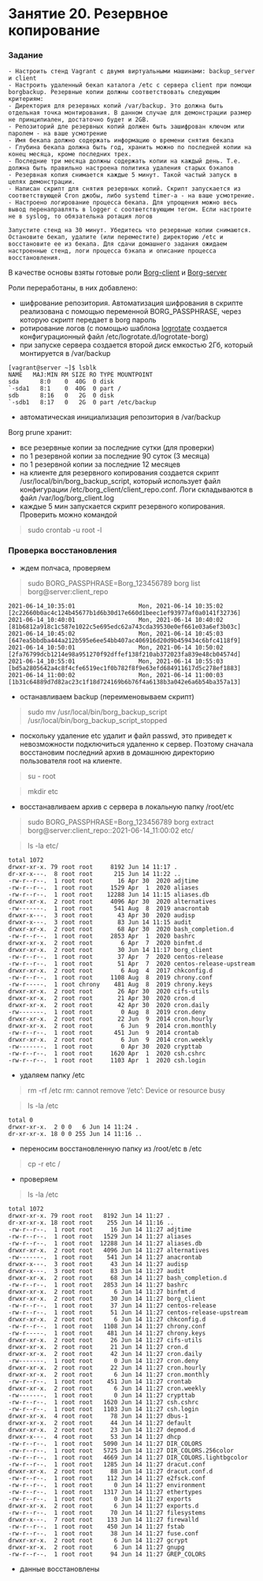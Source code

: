 # Занятие 20. Резервное копирование 

### Задание

```
- Настроить стенд Vagrant с двумя виртуальными машинами: backup_server и client
- Настроить удаленный бекап каталога /etc c сервера client при помощи borgbackup. Резервные копии должны соответствовать следующим критериям:
- Директория для резервных копий /var/backup. Это должна быть отдельная точка монтирования. В данном случае для демонстрации размер не принципиален, достаточно будет и 2GB.
- Репозиторий дле резервных копий должен быть зашифрован ключом или паролем - на ваше усмотрение
- Имя бекапа должно содержать информацию о времени снятия бекапа
- Глубина бекапа должна быть год, хранить можно по последней копии на конец месяца, кроме последних трех. 
- Последние три месяца должны содержать копии на каждый день. Т.е. должна быть правильно настроена политика удаления старых бэкапов
- Резервная копия снимается каждые 5 минут. Такой частый запуск в целях демонстрации.
- Написан скрипт для снятия резервных копий. Скрипт запускается из соответствующей Cron джобы, либо systemd timer-а - на ваше усмотрение.
- Настроено логирование процесса бекапа. Для упрощения можно весь вывод перенаправлять в logger с соответствующим тегом. Если настроите не в syslog, то обязательна ротация логов

Запустите стенд на 30 минут. Убедитесь что резервные копии снимаются. Остановите бекап, удалите (или переместите) директорию /etc и восстановите ее из бекапа. Для сдачи домашнего задания ожидаем настроенные стенд, логи процесса бэкапа и описание процесса восстановления.
```

В качестве основы взяты готовые роли [Borg-client](https://github.com/yurihs/ansible-role-borg-client) и [Borg-server](https://github.com/yurihs/ansible-role-borg-server)

Роли переработаны, в них добавлено:
- шифрование репозитория. Автоматизация шифрования в скрипте реализована с помощью переменной BORG_PASSPHRASE, через которую скрипт передает в borg пароль
- ротирование логов (с помощью шаблона [logrotate](/roles/borg-client/templates/logrotate.j2) создается конфигурационный файл /etc/logrotate.d/logrotate-borg)
- при запуске сервера создается второй диск емкостью 2Гб, который монтируется в /var/backup
```
[vagrant@server ~]$ lsblk
NAME   MAJ:MIN RM SIZE RO TYPE MOUNTPOINT
sda      8:0    0  40G  0 disk
`-sda1   8:1    0  40G  0 part /
sdb      8:16   0   2G  0 disk
`-sdb1   8:17   0   2G  0 part /etc/backup
```
- автоматическая инициализация репозитория в /var/backup

Borg prune хранит:
- все резервные копии за последние сутки (для проверки)
- по 1 резервной копии за последние 90 суток (3 месяца)
- по 1 резервной копии за последние 12 месяцев
- на клиенте для резервного копирования создается скрипт /usr/local/bin/borg_backup_script, который использует файл конфигурации /etc/borg_client/client_repo.conf. Логи складываются в файл /var/log/borg_client.log
- каждые 5 мин запускается скрипт резервного копирования. Проверить можно командой
>sudo crontab -u root -l

### Проверка восстановления
- ждем полчаса, проверяем 
>sudo BORG_PASSPHRASE=Borg_123456789 borg list borg@server:client_repo
```
2021-06-14_10:35:01                  Mon, 2021-06-14 10:35:02 [2c22660b0ac4c124b45677b1d6b30d17e660d1beec1ef93977af0a0141f32736]
2021-06-14_10:40:01                  Mon, 2021-06-14 10:40:02 [81b6812a918c1c587e1022c5e695edc62a743cda39530e0ef661e03a6ef3b03c]
2021-06-14_10:45:02                  Mon, 2021-06-14 10:45:03 [647ea5bbdba444a212b595e6ee54bb407ac406916d20d9b459434c6bfc4118f9]
2021-06-14_10:50:01                  Mon, 2021-06-14 10:50:02 [2fa76799dcb1214e98a951270f92dffef138f210ab372023fa839e48cb04574d]
2021-06-14_10:55:01                  Mon, 2021-06-14 10:55:03 [bd5a2805642a4c8f4cfe6519ec1f0b782f8f9e63efd684911617d5c278ef1883]
2021-06-14_11:00:02                  Mon, 2021-06-14 11:00:03 [1b31c64889d7d82ac23c1f18d724169b6b76f4a6138b3a042e6a6b54ba357a13]
```
- останавливаем backup (переименовываем скрипт)
>sudo mv /usr/local/bin/borg_backup_script /usr/local/bin/borg_backup_script_stopped
- поскольку удаление etc удалит и файл passwd, это приведет к невозможности подключиться удаленно к сервер. Поэтому сначала восстановим последний архив в домашнюю директорию пользователя root на клиенте.
>su - root

>mkdir etc
- восстанавливаем архив с сервера в локальную папку /root/etc
>sudo BORG_PASSPHRASE=Borg_123456789 borg extract borg@server:client_repo::2021-06-14_11:00:02 etc/

>ls -la etc/
```
total 1072
drwxr-xr-x. 79 root root     8192 Jun 14 11:17 .
dr-xr-x---.  8 root root      215 Jun 14 11:22 ..
-rw-r--r--.  1 root root       16 Apr 30  2020 adjtime
-rw-r--r--.  1 root root     1529 Apr  1  2020 aliases
-rw-r--r--.  1 root root    12288 Jun 14 11:15 aliases.db
drwxr-xr-x.  2 root root     4096 Apr 30  2020 alternatives
-rw-------.  1 root root      541 Aug  8  2019 anacrontab
drwxr-x---.  3 root root       43 Apr 30  2020 audisp
drwxr-x---.  3 root root       83 Jun 14 11:15 audit
drwxr-xr-x.  2 root root       68 Apr 30  2020 bash_completion.d
-rw-r--r--.  1 root root     2853 Apr  1  2020 bashrc
drwxr-xr-x.  2 root root        6 Apr  7  2020 binfmt.d
drwxr-xr-x.  2 root root       30 Jun 14 11:17 borg_client
-rw-r--r--.  1 root root       37 Apr  7  2020 centos-release
-rw-r--r--.  1 root root       51 Apr  7  2020 centos-release-upstream
drwxr-xr-x.  2 root root        6 Aug  4  2017 chkconfig.d
-rw-r--r--.  1 root root     1108 Aug  8  2019 chrony.conf
-rw-r-----.  1 root chrony    481 Aug  8  2019 chrony.keys
drwxr-xr-x.  2 root root       26 Apr 30  2020 cifs-utils
drwxr-xr-x.  2 root root       21 Apr 30  2020 cron.d
drwxr-xr-x.  2 root root       42 Apr 30  2020 cron.daily
-rw-------.  1 root root        0 Aug  8  2019 cron.deny
drwxr-xr-x.  2 root root       22 Jun  9  2014 cron.hourly
drwxr-xr-x.  2 root root        6 Jun  9  2014 cron.monthly
-rw-r--r--.  1 root root      451 Jun  9  2014 crontab
drwxr-xr-x.  2 root root        6 Jun  9  2014 cron.weekly
-rw-------.  1 root root        0 Apr 30  2020 crypttab
-rw-r--r--.  1 root root     1620 Apr  1  2020 csh.cshrc
-rw-r--r--.  1 root root     1103 Apr  1  2020 csh.login
```
- удаляем папку /etc
>rm -rf /etc
rm: cannot remove ‘/etc’: Device or resource busy

>ls -la /etc
```
total 0
drwxr-xr-x.  2 0 0   6 Jun 14 11:24 .
dr-xr-xr-x. 18 0 0 255 Jun 14 11:16 ..
```
- переносим восстановленную папку из /root/etc в /etc
>cp -r etc /
- проверяем
>ls -la /etc
```
total 1072
drwxr-xr-x. 79 root root   8192 Jun 14 11:27 .
dr-xr-xr-x. 18 root root    255 Jun 14 11:16 ..
-rw-r--r--.  1 root root     16 Jun 14 11:27 adjtime
-rw-r--r--.  1 root root   1529 Jun 14 11:27 aliases
-rw-r--r--.  1 root root  12288 Jun 14 11:27 aliases.db
drwxr-xr-x.  2 root root   4096 Jun 14 11:27 alternatives
-rw-------.  1 root root    541 Jun 14 11:27 anacrontab
drwxr-x---.  3 root root     43 Jun 14 11:27 audisp
drwxr-x---.  3 root root     83 Jun 14 11:27 audit
drwxr-xr-x.  2 root root     68 Jun 14 11:27 bash_completion.d
-rw-r--r--.  1 root root   2853 Jun 14 11:27 bashrc
drwxr-xr-x.  2 root root      6 Jun 14 11:27 binfmt.d
drwxr-xr-x.  2 root root     30 Jun 14 11:27 borg_client
-rw-r--r--.  1 root root     37 Jun 14 11:27 centos-release
-rw-r--r--.  1 root root     51 Jun 14 11:27 centos-release-upstream
drwxr-xr-x.  2 root root      6 Jun 14 11:27 chkconfig.d
-rw-r--r--.  1 root root   1108 Jun 14 11:27 chrony.conf
-rw-r-----.  1 root root    481 Jun 14 11:27 chrony.keys
drwxr-xr-x.  2 root root     26 Jun 14 11:27 cifs-utils
drwxr-xr-x.  2 root root     21 Jun 14 11:27 cron.d
drwxr-xr-x.  2 root root     42 Jun 14 11:27 cron.daily
-rw-------.  1 root root      0 Jun 14 11:27 cron.deny
drwxr-xr-x.  2 root root     22 Jun 14 11:27 cron.hourly
drwxr-xr-x.  2 root root      6 Jun 14 11:27 cron.monthly
-rw-r--r--.  1 root root    451 Jun 14 11:27 crontab
drwxr-xr-x.  2 root root      6 Jun 14 11:27 cron.weekly
-rw-------.  1 root root      0 Jun 14 11:27 crypttab
-rw-r--r--.  1 root root   1620 Jun 14 11:27 csh.cshrc
-rw-r--r--.  1 root root   1103 Jun 14 11:27 csh.login
drwxr-xr-x.  4 root root     78 Jun 14 11:27 dbus-1
drwxr-xr-x.  2 root root     44 Jun 14 11:27 default
drwxr-xr-x.  2 root root     23 Jun 14 11:27 depmod.d
drwxr-x---.  4 root root     53 Jun 14 11:27 dhcp
-rw-r--r--.  1 root root   5090 Jun 14 11:27 DIR_COLORS
-rw-r--r--.  1 root root   5725 Jun 14 11:27 DIR_COLORS.256color
-rw-r--r--.  1 root root   4669 Jun 14 11:27 DIR_COLORS.lightbgcolor
-rw-r--r--.  1 root root   1285 Jun 14 11:27 dracut.conf
drwxr-xr-x.  2 root root     88 Jun 14 11:27 dracut.conf.d
-rw-r--r--.  1 root root    112 Jun 14 11:27 e2fsck.conf
-rw-r--r--.  1 root root      0 Jun 14 11:27 environment
-rw-r--r--.  1 root root   1317 Jun 14 11:27 ethertypes
-rw-r--r--.  1 root root      0 Jun 14 11:27 exports
drwxr-xr-x.  2 root root      6 Jun 14 11:27 exports.d
-rw-r--r--.  1 root root     70 Jun 14 11:27 filesystems
drwxr-x---.  7 root root    133 Jun 14 11:27 firewalld
-rw-r--r--.  1 root root    450 Jun 14 11:27 fstab
-rw-r--r--.  1 root root     38 Jun 14 11:27 fuse.conf
drwxr-xr-x.  2 root root      6 Jun 14 11:27 gcrypt
drwxr-xr-x.  2 root root      6 Jun 14 11:27 gnupg
-rw-r--r--.  1 root root     94 Jun 14 11:27 GREP_COLORS
```
- данные восстановлены